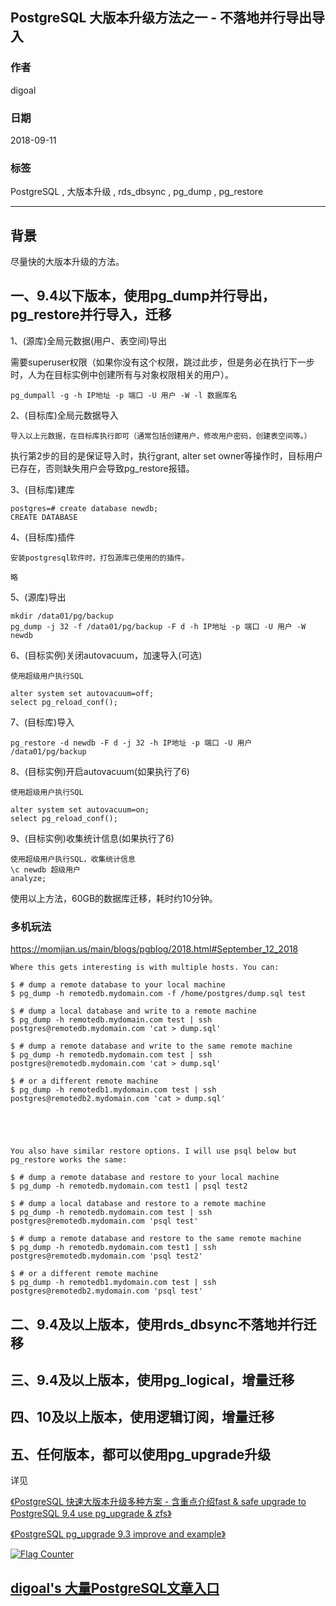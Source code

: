 ## PostgreSQL 大版本升级方法之一 - 不落地并行导出导入  
                                                           
### 作者                                                           
digoal                                                           
                                                           
### 日期                                                           
2018-09-11                                                         
                                                           
### 标签                                                           
PostgreSQL , 大版本升级 , rds_dbsync , pg_dump , pg_restore       
                                                           
----                                                           
                                                           
## 背景   
尽量快的大版本升级的方法。   
  
## 一、9.4以下版本，使用pg_dump并行导出，pg_restore并行导入，迁移  
  
1、(源库)全局元数据(用户、表空间)导出  
  
需要superuser权限（如果你没有这个权限，跳过此步，但是务必在执行下一步时，人为在目标实例中创建所有与对象权限相关的用户）。   
  
```  
pg_dumpall -g -h IP地址 -p 端口 -U 用户 -W -l 数据库名  
```  
  
2、(目标库)全局元数据导入  
  
```  
导入以上元数据，在目标库执行即可（通常包括创建用户，修改用户密码，创建表空间等。）  
```  
  
执行第2步的目的是保证导入时，执行grant, alter set owner等操作时，目标用户已存在，否则缺失用户会导致pg_restore报错。  
  
3、(目标库)建库  
  
```  
postgres=# create database newdb;  
CREATE DATABASE  
```  
  
4、(目标库)插件  
  
```  
安装postgresql软件时，打包源库已使用的的插件。  
  
略  
```  
  
5、(源库)导出  
  
```  
mkdir /data01/pg/backup  
pg_dump -j 32 -f /data01/pg/backup -F d -h IP地址 -p 端口 -U 用户 -W newdb   
```  
  
6、(目标实例)关闭autovacuum，加速导入(可选)  
  
```  
使用超级用户执行SQL  
  
alter system set autovacuum=off;  
select pg_reload_conf();  
```  
  
7、(目标库)导入  
  
```  
pg_restore -d newdb -F d -j 32 -h IP地址 -p 端口 -U 用户 /data01/pg/backup  
```  
  
8、(目标实例)开启autovacuum(如果执行了6)  
  
```  
使用超级用户执行SQL  
  
alter system set autovacuum=on;  
select pg_reload_conf();  
```  
  
9、(目标实例)收集统计信息(如果执行了6)  
  
```  
使用超级用户执行SQL，收集统计信息  
\c newdb 超级用户  
analyze;  
```  
  
使用以上方法，60GB的数据库迁移，耗时约10分钟。    
  
### 多机玩法
https://momjian.us/main/blogs/pgblog/2018.html#September_12_2018   
  
```
Where this gets interesting is with multiple hosts. You can:

$ # dump a remote database to your local machine
$ pg_dump -h remotedb.mydomain.com -f /home/postgres/dump.sql test
 
$ # dump a local database and write to a remote machine
$ pg_dump -h remotedb.mydomain.com test | ssh postgres@remotedb.mydomain.com 'cat > dump.sql'
 
$ # dump a remote database and write to the same remote machine
$ pg_dump -h remotedb.mydomain.com test | ssh postgres@remotedb.mydomain.com 'cat > dump.sql'
 
$ # or a different remote machine
$ pg_dump -h remotedb1.mydomain.com test | ssh postgres@remotedb2.mydomain.com 'cat > dump.sql'
 




You also have similar restore options. I will use psql below but pg_restore works the same:

$ # dump a remote database and restore to your local machine
$ pg_dump -h remotedb.mydomain.com test1 | psql test2
 
$ # dump a local database and restore to a remote machine
$ pg_dump -h remotedb.mydomain.com test | ssh postgres@remotedb.mydomain.com 'psql test'
 
$ # dump a remote database and restore to the same remote machine
$ pg_dump -h remotedb.mydomain.com test1 | ssh postgres@remotedb.mydomain.com 'psql test2'
 
$ # or a different remote machine
$ pg_dump -h remotedb1.mydomain.com test | ssh postgres@remotedb2.mydomain.com 'psql test'
```
  
## 二、9.4及以上版本，使用rds_dbsync不落地并行迁移  
  
## 三、9.4及以上版本，使用pg_logical，增量迁移  
  
## 四、10及以上版本，使用逻辑订阅，增量迁移  
  
## 五、任何版本，都可以使用pg_upgrade升级
详见   
  
[《PostgreSQL 快速大版本升级多种方案 - 含重点介绍fast & safe upgrade to PostgreSQL 9.4 use pg_upgrade & zfs》](../201412/20141219_01.md)  
  
[《PostgreSQL pg_upgrade 9.3 improve and example》](../201305/20130520_01.md)  
  
  
<a rel="nofollow" href="http://info.flagcounter.com/h9V1"  ><img src="http://s03.flagcounter.com/count/h9V1/bg_FFFFFF/txt_000000/border_CCCCCC/columns_2/maxflags_12/viewers_0/labels_0/pageviews_0/flags_0/"  alt="Flag Counter"  border="0"  ></a>  
  
  
## [digoal's 大量PostgreSQL文章入口](https://github.com/digoal/blog/blob/master/README.md "22709685feb7cab07d30f30387f0a9ae")
  
